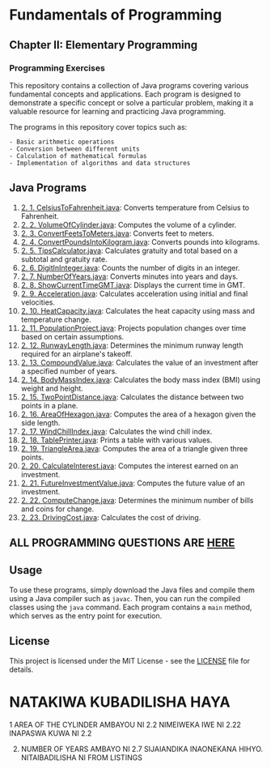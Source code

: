 # Fundamentals of Programming

## Chapter II: Elementary Programming

### Programming Exercises

This repository contains a collection of Java programs covering various fundamental concepts and applications. Each program is designed to demonstrate a specific concept or solve a particular problem, making it a valuable resource for learning and practicing Java programming.

The programs in this repository cover topics such as:

    - Basic arithmetic operations
    - Conversion between different units
    - Calculation of mathematical formulas
    - Implementation of algorithms and data structures

## Java Programs
1. [2. 1. CelsiusToFahrenheit.java](CelsiusToFahrenheit.java): Converts temperature from Celsius to Fahrenheit.
2. [2. 2. VolumeOfCylinder.java](VolumeOfCylinder.java): Computes the volume of a cylinder.
3. [2. 3. ConvertFeetsToMeters.java](ConvertFeetsToMeters.java): Converts feet to meters.
4. [2. 4. ConvertPoundsIntoKilogram.java](ConvertPoundsIntoKilogram.java): Converts pounds into kilograms.
5. [2. 5. TipsCalculator.java](TipsCalculator.java): Calculates gratuity and total based on a subtotal and gratuity rate.
6. [2. 6. DigitInInteger.java](DigitInInteger.java): Counts the number of digits in an integer.
7. [2. 7. NumberOfYears.java](NumberOfYears.java): Converts minutes into years and days.
8. [2. 8. ShowCurrentTimeGMT.java](ShowCurrentTimeGMT.java): Displays the current time in GMT.
9. [2. 9. Acceleration.java](Acceleration.java): Calculates acceleration using initial and final velocities.
10. [2. 10. HeatCapacity.java](HeatCapacity.java): Calculates the heat capacity using mass and temperature change.
11. [2. 11. PopulationProject.java](PopulationProject.java): Projects population changes over time based on certain assumptions.
12. [2. 12. RunwayLength.java](RunwayLength.java): Determines the minimum runway length required for an airplane's takeoff.
13. [2. 13. CompoundValue.java](CompoundValue.java): Calculates the value of an investment after a specified number of years.
14. [2. 14. BodyMassIndex.java](BodyMassIndex.java): Calculates the body mass index (BMI) using weight and height.
15. [2. 15. TwoPointDistance.java](TwoPointDistance.java): Calculates the distance between two points in a plane.
16. [2. 16. AreaOfHexagon.java](AreaOfHexagon.java): Computes the area of a hexagon given the side length.
17. [2. 17. WindChillIndex.java](WindChillIndex.java): Calculates the wind chill index.
18. [2. 18. TablePrinter.java](TablePrinter.java): Prints a table with various values.
19. [2. 19. TriangleArea.java](TriangleArea.java): Computes the area of a triangle given three points.
20. [2. 20. CalculateInterest.java](CalculateInterest.java): Computes the interest earned on an investment.
21. [2. 21. FutureInvestmentValue.java](FutureInvestmentValue.java): Computes the future value of an investment.
22. [2. 22. ComputeChange.java](ComputeChange.java): Determines the minimum number of bills and coins for change.
23. [2. 23. DrivingCost.java](DrivingCost.java): Calculates the cost of driving.

## ALL PROGRAMMING QUESTIONS ARE [HERE](Resources/README.md)


## Usage

To use these programs, simply download the Java files and compile them using a Java compiler such as `javac`. Then, you can run the compiled classes using the `java` command. Each program contains a `main` method, which serves as the entry point for execution.

## License

This project is licensed under the MIT License - see the [LICENSE](../../../LICENSE) file for details.



# NATAKIWA KUBADILISHA HAYA
1 AREA OF THE CYLINDER  AMBAYOU NI 2.2 NIMEIWEKA IWE NI 2.22
INAPASWA KUWA NI 2.2

2. NUMBER OF YEARS AMBAYO NI 2.7 SIJAIANDIKA INAONEKANA HIHYO. NITAIBADILISHA NI FROM LISTINGS